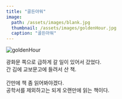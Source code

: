 ```yaml
---
title: "골든아워"
image: 
  path: /assets/images/blank.jpg
  thumbnail: /assets/images/goldenHour.jpg
  caption: "골든아워"
---
```



![goldenHour](https://jylab.github.io/assets/images/goldenHour.jpg)


광화문 쪽으로 급하게 갈 일이 있어서 갔었다. <br>
간 김에 교보문고에 들려서 산 책. <br>
<br>
간만에 책 좀 읽어봐야겠다. <br>
공학서를 제외하고는 되게 오랜만에 읽는 책이다.
